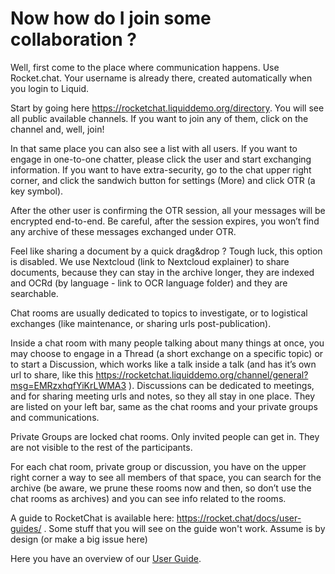  
# Now how do I join some collaboration ?

Well, first come to the place where communication happens. Use Rocket.chat. Your username is already there, created automatically when you login to Liquid. 

Start by going here https://rocketchat.liquiddemo.org/directory. You will see all public available channels. If you want to join any of them, click on the channel and, well, join!

In that same place you can also see a list with all users. If you want to engage in one-to-one chatter, please click the user and start exchanging information. If you want to have extra-security, go to the chat upper right corner, and click the sandwich button for settings (More) and click OTR (a key symbol). 

After the other user is confirming the OTR session, all your messages will be encrypted end-to-end. Be careful, after the session expires, you won’t find any archive of these messages exchanged under OTR.  

Feel like sharing a document by a quick drag&drop ? Tough luck, this option is disabled. We use Nextcloud (link to Nextcloud explainer) to share documents, because they can stay in the archive longer, they are indexed and OCRd (by language - link to OCR language folder) and they are searchable. 

Chat rooms are usually dedicated to topics to investigate, or to logistical exchanges (like maintenance, or sharing urls post-publication). 

Inside a chat room with many people talking about many things at once, you may choose to engage in a Thread (a short exchange on a specific topic) or to start a Discussion, which works like a talk inside a talk (and has it’s own url to share, like this https://rocketchat.liquiddemo.org/channel/general?msg=EMRzxhqfYiKrLWMA3 ). Discussions can be dedicated to meetings, and for sharing meeting urls and notes, so they all stay in one place. They are listed on your left bar, same as the chat rooms and your private groups and communications. 

Private Groups are locked chat rooms. Only invited people can get in. They are not visible to the rest of the participants. 

For each chat room, private group or discussion, you have on the upper right corner a way to see all members of that space, you can search for the archive (be aware, we prune these rooms now and then, so don’t use the chat rooms as archives) and you can see info related to the rooms. 

A guide to RocketChat is available here: https://rocket.chat/docs/user-guides/ . Some stuff that you will see on the guide won't work. Assume is by design (or make a big issue here)

Here you have an overview of our [User Guide](https://github.com/liquidinvestigations/docs/wiki/User-Guide).
